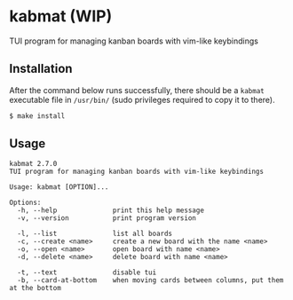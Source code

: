 # kabmat (WIP)

TUI program for managing kanban boards with vim-like keybindings

## Installation

After the command below runs successfully, there should be a `kabmat` executable file in `/usr/bin/` (sudo privileges required to copy it to there).

```sh
$ make install
```

## Usage

```
kabmat 2.7.0
TUI program for managing kanban boards with vim-like keybindings

Usage: kabmat [OPTION]...

Options:
  -h, --help              print this help message
  -v, --version           print program version

  -l, --list              list all boards
  -c, --create <name>     create a new board with the name <name>
  -o, --open <name>       open board with name <name>
  -d, --delete <name>     delete board with name <name>

  -t, --text              disable tui
  -b, --card-at-bottom    when moving cards between columns, put them at the bottom
```
